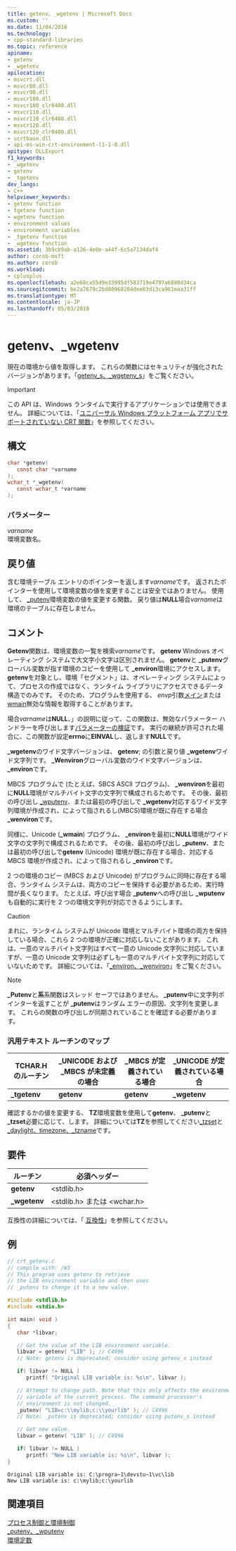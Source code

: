 ```yaml
---
title: getenv、_wgetenv | Microsoft Docs
ms.custom: ''
ms.date: 11/04/2016
ms.technology:
- cpp-standard-libraries
ms.topic: reference
apiname:
- getenv
- _wgetenv
apilocation:
- msvcrt.dll
- msvcr80.dll
- msvcr90.dll
- msvcr100.dll
- msvcr100_clr0400.dll
- msvcr110.dll
- msvcr110_clr0400.dll
- msvcr120.dll
- msvcr120_clr0400.dll
- ucrtbase.dll
- api-ms-win-crt-environment-l1-1-0.dll
apitype: DLLExport
f1_keywords:
- _wgetenv
- getenv
- _tgetenv
dev_langs:
- C++
helpviewer_keywords:
- getenv function
- tgetenv function
- wgetenv function
- environment values
- environment variables
- _tgetenv function
- _wgetenv function
ms.assetid: 3b9cb9ab-a126-4e0e-a44f-6c5a7134daf4
author: corob-msft
ms.author: corob
ms.workload:
- cplusplus
ms.openlocfilehash: a2e68ca55d9e33995df583719e4797a6880d34ca
ms.sourcegitcommit: be2a7679c2bd80968204dee03d13ca961eaa31ff
ms.translationtype: MT
ms.contentlocale: ja-JP
ms.lasthandoff: 05/03/2018
---
```

# <a name="getenv-wgetenv"></a>getenv、_wgetenv

現在の環境から値を取得します。 これらの関数にはセキュリティが強化されたバージョンがあります。「[getenv_s、_wgetenv_s](getenv-s-wgetenv-s.md)」をご覧ください。

> [!IMPORTANT]
> この API は、Windows ランタイムで実行するアプリケーションでは使用できません。 詳細については、「[ユニバーサル Windows プラットフォーム アプリでサポートされていない CRT 関数](../../cppcx/crt-functions-not-supported-in-universal-windows-platform-apps.md)」を参照してください。

## <a name="syntax"></a>構文

```C
char *getenv(
   const char *varname
);
wchar_t *_wgetenv(
   const wchar_t *varname
);
```

### <a name="parameters"></a>パラメーター

*varname*<br/>
環境変数名。

## <a name="return-value"></a>戻り値

含む環境テーブル エントリのポインターを返します*varname*です。 返されたポインターを使用して環境変数の値を変更することは安全ではありません。 使用して、 [_putenv](putenv-wputenv.md)環境変数の値を変更する関数。 戻り値は**NULL**場合*varname*は環境のテーブルに存在しません。

## <a name="remarks"></a>コメント

**Getenv**関数は、環境変数の一覧を検索*varname*です。 **getenv** Windows オペレーティング システムで大文字小文字は区別されません。 **getenv**と **_putenv**グローバル変数が指す環境のコピーを使用して **_environ**環境にアクセスします。 **getenv**を対象とし、環境「セグメント」は、オペレーティング システムによって、プロセスの作成ではなく、ランタイム ライブラリにアクセスできるデータ構造でのみです。 そのため、プログラムを使用する、 *envp*引数[メイン](../../cpp/main-program-startup.md)または[wmain](../../cpp/main-program-startup.md)無効な情報を取得することがあります。

場合*varname*は**NULL**、」の説明に従って、この関数は、無効なパラメーター ハンドラーを呼び出します[パラメーターの検証](../../c-runtime-library/parameter-validation.md)です。 実行の継続が許可された場合に、この関数が設定**errno**に**EINVAL**し、返します**NULL**です。

**_wgetenv**のワイド文字バージョンは、 **getenv**; の引数と戻り値 **_wgetenv**ワイド文字列です。 **_Wenviron**グローバル変数のワイド文字バージョンは、 **_environ**です。

MBCS プログラムで (たとえば、SBCS ASCII プログラム)、 **_wenviron**を最初に**NULL**環境がマルチバイト文字の文字列で構成されるためです。 その後、最初の呼び出し  [_wputenv](putenv-wputenv.md)、または最初の呼び出しで **_wgetenv**対応するワイド文字列環境が作成され、によって指されるし(MBCS)環境が既に存在する場合 **_wenviron**です。

同様に、Unicode (**_wmain**) プログラム、 **_environ**を最初に**NULL**環境がワイド文字の文字列で構成されるためです。 その後、最初の呼び出し  **_putenv**、または最初の呼び出しで**getenv** (Unicode) 環境が既に存在する場合、対応する MBCS 環境が作成され、によって指されるし **_environ**です。

2 つの環境のコピー (MBCS および Unicode) がプログラムに同時に存在する場合、ランタイム システムは、両方のコピーを保持する必要があるため、実行時間が長くなります。 たとえば、呼び出す場合 **_putenv**への呼び出し **_wputenv**も自動的に実行を 2 つの環境文字列が対応できるようにします。

> [!CAUTION]
> まれに、ランタイム システムが Unicode 環境とマルチバイト環境の両方を保持している場合、これら 2 つの環境が正確に対応しないことがあります。 これは、一意のマルチバイト文字列はすべて一意の Unicode 文字列に対応していますが、一意の Unicode 文字列は必ずしも一意のマルチバイト文字列に対応していないためです。 詳細については、「[_environ、_wenviron](../../c-runtime-library/environ-wenviron.md)」をご覧ください。

> [!NOTE]
> **_Putenv**と**系**系関数はスレッド セーフではありません。 **_putenv**中に文字列ポインターを返すことが **_putenv**はランダム エラーの原因、文字列を変更します。 これらの関数の呼び出しが同期されていることを確認する必要があります。

### <a name="generic-text-routine-mappings"></a>汎用テキスト ルーチンのマップ

|TCHAR.H のルーチン|_UNICODE および _MBCS が未定義の場合|_MBCS が定義されている場合|_UNICODE が定義されている場合|
|---------------------|------------------------------------|--------------------|-----------------------|
|**_tgetenv**|**getenv**|**getenv**|**_wgetenv**|

確認するかの値を変更する、 **TZ**環境変数を使用して**getenv**、 **_putenv**と **_tzset**必要に応じて、します。 詳細については**TZ**を参照してください[_tzset](tzset.md)と[_daylight、timezone、_tzname](../../c-runtime-library/daylight-dstbias-timezone-and-tzname.md)です。

## <a name="requirements"></a>要件

|ルーチン|必須ヘッダー|
|-------------|---------------------|
|**getenv**|\<stdlib.h>|
|**_wgetenv**|\<stdlib.h> または \<wchar.h>|

互換性の詳細については、「 [互換性](../../c-runtime-library/compatibility.md)」を参照してください。

## <a name="example"></a>例

```C
// crt_getenv.c
// compile with: /W3
// This program uses getenv to retrieve
// the LIB environment variable and then uses
// _putenv to change it to a new value.

#include <stdlib.h>
#include <stdio.h>

int main( void )
{
   char *libvar;

   // Get the value of the LIB environment variable.
   libvar = getenv( "LIB" ); // C4996
   // Note: getenv is deprecated; consider using getenv_s instead

   if( libvar != NULL )
      printf( "Original LIB variable is: %s\n", libvar );

   // Attempt to change path. Note that this only affects the environment
   // variable of the current process. The command processor's
   // environment is not changed.
   _putenv( "LIB=c:\\mylib;c:\\yourlib" ); // C4996
   // Note: _putenv is deprecated; consider using putenv_s instead

   // Get new value.
   libvar = getenv( "LIB" ); // C4996

   if( libvar != NULL )
      printf( "New LIB variable is: %s\n", libvar );
}
```

```Output
Original LIB variable is: C:\progra~1\devstu~1\vc\lib
New LIB variable is: c:\mylib;c:\yourlib
```

## <a name="see-also"></a>関連項目

[プロセス制御と環境制御](../../c-runtime-library/process-and-environment-control.md)<br/>
[_putenv、_wputenv](putenv-wputenv.md)<br/>
[環境定数](../../c-runtime-library/environmental-constants.md)<br/>
